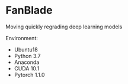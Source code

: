 # FanBlade

Moving quickly regrading deep learning models

Environment:

- Ubuntu18
- Python 3.7
- Anaconda
- CUDA 10.1
- Pytorch 1.1.0

